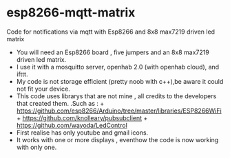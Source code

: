 # esp8266-mqtt-matrix
Code for notifications via mqtt with Esp8266 and 8x8 max7219 driven led matrix


- You will need an Esp8266 board , five jumpers and an 8x8 max7219 driven led matrix.
- I use it with a mosquitto server, openhab 2.0 (with openhab cloud), and ifttt.
- My code is not storage efficient (pretty noob with c++),be aware it could not fit your device.
- This code uses librarys that are not mine , all credits to the developers that created them.
   .Such as :
             + https://github.com/esp8266/Arduino/tree/master/libraries/ESP8266WiFi
             + https://github.com/knolleary/pubsubclient
             + https://github.com/wayoda/LedControl
- First realise has only youtube and gmail icons.
- It works with one or more displays , eventhow the code is now working with only one.
